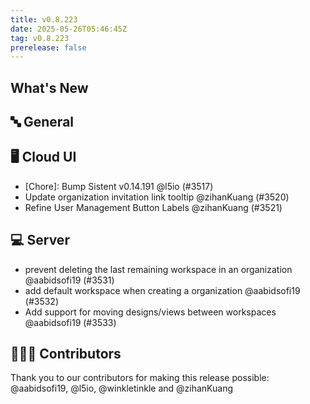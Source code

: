 ```yaml
---
title: v0.8.223
date: 2025-05-26T05:46:45Z
tag: v0.8.223
prerelease: false
---
```


## What's New
## 🔤 General
## 🖥 Cloud UI

- [Chore]: Bump Sistent v0.14.191 @l5io (#3517)
- Update organization invitation link tooltip @zihanKuang (#3520)
- Refine User Management Button Labels @zihanKuang (#3521)

## 💻 Server

- prevent deleting the last remaining workspace in  an organization @aabidsofi19 (#3531)
- add default workspace when creating a organization @aabidsofi19 (#3532)
- Add support for moving designs/views between workspaces @aabidsofi19 (#3533)

## 👨🏽‍💻 Contributors

Thank you to our contributors for making this release possible:
@aabidsofi19, @l5io, @winkletinkle and @zihanKuang

